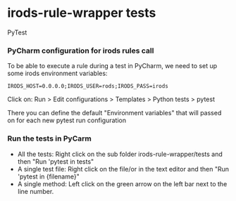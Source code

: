 # irods-rule-wrapper tests
PyTest 


### PyCharm configuration for irods rules call
To be able to execute a rule during a test in PyCharm, we need to set up some irods environment variables:
```
IRODS_HOST=0.0.0.0;IRODS_USER=rods;IRODS_PASS=irods
```
Click on: Run > Edit configurations > Templates > Python tests > pytest

There you can define the default "Environment variables" that will passed on for each new pytest run configuration

### Run the tests in PyCarm

* All the tests: Right click on the sub folder irods-rule-wrapper/tests and then "Run 'pytest in tests"
* A single test file: Right click on the file/or in the text editor and then "Run 'pytest in {filename}"
* A single method: Left click on the green arrow on the left bar next to the line number.

